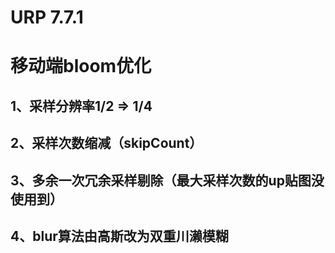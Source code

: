 # URP 7.7.1
# 移动端bloom优化 
## 1、采样分辨率1/2 => 1/4
## 2、采样次数缩减（skipCount）
## 3、多余一次冗余采样剔除（最大采样次数的up贴图没使用到）
## 4、blur算法由高斯改为双重川濑模糊
